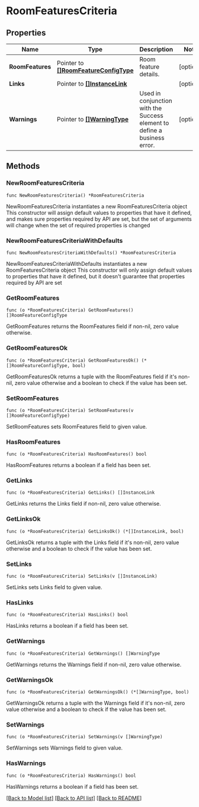 # RoomFeaturesCriteria

## Properties

Name | Type | Description | Notes
------------ | ------------- | ------------- | -------------
**RoomFeatures** | Pointer to [**[]RoomFeatureConfigType**](RoomFeatureConfigType.md) | Room feature details. | [optional] 
**Links** | Pointer to [**[]InstanceLink**](InstanceLink.md) |  | [optional] 
**Warnings** | Pointer to [**[]WarningType**](WarningType.md) | Used in conjunction with the Success element to define a business error. | [optional] 

## Methods

### NewRoomFeaturesCriteria

`func NewRoomFeaturesCriteria() *RoomFeaturesCriteria`

NewRoomFeaturesCriteria instantiates a new RoomFeaturesCriteria object
This constructor will assign default values to properties that have it defined,
and makes sure properties required by API are set, but the set of arguments
will change when the set of required properties is changed

### NewRoomFeaturesCriteriaWithDefaults

`func NewRoomFeaturesCriteriaWithDefaults() *RoomFeaturesCriteria`

NewRoomFeaturesCriteriaWithDefaults instantiates a new RoomFeaturesCriteria object
This constructor will only assign default values to properties that have it defined,
but it doesn't guarantee that properties required by API are set

### GetRoomFeatures

`func (o *RoomFeaturesCriteria) GetRoomFeatures() []RoomFeatureConfigType`

GetRoomFeatures returns the RoomFeatures field if non-nil, zero value otherwise.

### GetRoomFeaturesOk

`func (o *RoomFeaturesCriteria) GetRoomFeaturesOk() (*[]RoomFeatureConfigType, bool)`

GetRoomFeaturesOk returns a tuple with the RoomFeatures field if it's non-nil, zero value otherwise
and a boolean to check if the value has been set.

### SetRoomFeatures

`func (o *RoomFeaturesCriteria) SetRoomFeatures(v []RoomFeatureConfigType)`

SetRoomFeatures sets RoomFeatures field to given value.

### HasRoomFeatures

`func (o *RoomFeaturesCriteria) HasRoomFeatures() bool`

HasRoomFeatures returns a boolean if a field has been set.

### GetLinks

`func (o *RoomFeaturesCriteria) GetLinks() []InstanceLink`

GetLinks returns the Links field if non-nil, zero value otherwise.

### GetLinksOk

`func (o *RoomFeaturesCriteria) GetLinksOk() (*[]InstanceLink, bool)`

GetLinksOk returns a tuple with the Links field if it's non-nil, zero value otherwise
and a boolean to check if the value has been set.

### SetLinks

`func (o *RoomFeaturesCriteria) SetLinks(v []InstanceLink)`

SetLinks sets Links field to given value.

### HasLinks

`func (o *RoomFeaturesCriteria) HasLinks() bool`

HasLinks returns a boolean if a field has been set.

### GetWarnings

`func (o *RoomFeaturesCriteria) GetWarnings() []WarningType`

GetWarnings returns the Warnings field if non-nil, zero value otherwise.

### GetWarningsOk

`func (o *RoomFeaturesCriteria) GetWarningsOk() (*[]WarningType, bool)`

GetWarningsOk returns a tuple with the Warnings field if it's non-nil, zero value otherwise
and a boolean to check if the value has been set.

### SetWarnings

`func (o *RoomFeaturesCriteria) SetWarnings(v []WarningType)`

SetWarnings sets Warnings field to given value.

### HasWarnings

`func (o *RoomFeaturesCriteria) HasWarnings() bool`

HasWarnings returns a boolean if a field has been set.


[[Back to Model list]](../README.md#documentation-for-models) [[Back to API list]](../README.md#documentation-for-api-endpoints) [[Back to README]](../README.md)


